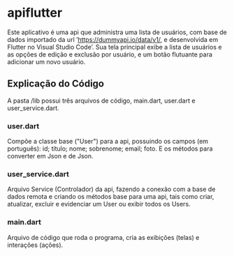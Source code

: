 # apiflutter

Este aplicativo é uma api que administra uma lista de usuários, com base de dados importado da url ’https://dummyapi.io/data/v1/, e desenvolvida em Flutter no Visual Studio Code’. Sua tela principal exibe a lista de usuários e as opções de edição e exclusão por usuário, e um botão flutuante para adicionar um novo usuário.

## Explicação do Código

A pasta /lib possui três arquivos de código, main.dart, user.dart e user_service.dart.

### user.dart

Compõe a classe base ("User") para a api, possuindo os campos (em português): id; título; nome; sobrenome; email; foto. E os métodos para converter em Json e de Json.

### user_service.dart

Arquivo Service (Controlador) da api, fazendo a conexão com a base de dados remota e criando os métodos base para uma api, tais como criar, atualizar, excluir e evidenciar um User ou exibir todos os Users.

### main.dart

Arquivo de código que roda o programa, cria as exibições (telas) e interações (ações).

